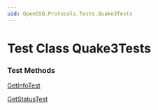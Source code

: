 ```yaml
---
uid: OpenGSQ.Protocols.Tests.Quake3Tests
---
```


# Test Class Quake3Tests

### Test Methods

<a href="/tests/OpenGSQ.Protocols.Tests/Quake3Tests/GetInfoTest.html">GetInfoTest</a>

<a href="/tests/OpenGSQ.Protocols.Tests/Quake3Tests/GetStatusTest.html">GetStatusTest</a>

